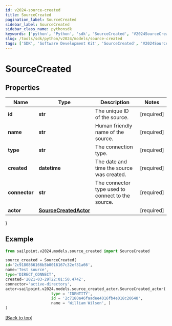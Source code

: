 ```yaml
---
id: v2024-source-created
title: SourceCreated
pagination_label: SourceCreated
sidebar_label: SourceCreated
sidebar_class_name: pythonsdk
keywords: ['python', 'Python', 'sdk', 'SourceCreated', 'V2024SourceCreated']
slug: /tools/sdk/python/v2024/models/source-created
tags: ['SDK', 'Software Development Kit', 'SourceCreated', 'V2024SourceCreated']
---
```


# SourceCreated

## Properties

| Name | Type | Description | Notes |
| --- | --- | --- | --- |
| **id** | **str** | The unique ID of the source. | [required] |
| **name** | **str** | Human friendly name of the source. | [required] |
| **type** | **str** | The connection type. | [required] |
| **created** | **datetime** | The date and time the source was created. | [required] |
| **connector** | **str** | The connector type used to connect to the source. | [required] |
| **actor** | [**SourceCreatedActor**](source-created-actor) |  | [required] |

}

## Example

```python
from sailpoint.v2024.models.source_created import SourceCreated

source_created = SourceCreated(
id='2c9180866166b5b0016167c32ef31a66',
name='Test source',
type='DIRECT_CONNECT',
created='2021-03-29T22:01:50.474Z',
connector='active-directory',
actor=sailpoint.v2024.models.source_created_actor.SourceCreated_actor(
                    type = 'IDENTITY',
                    id = '2c7180a46faadee4016fb4e018c20648',
                    name = 'William Wilson', )
)

```

[[Back to top]](#)
